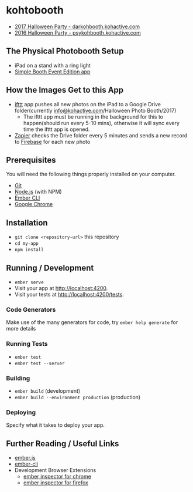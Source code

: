 # kohtobooth

* [2017 Halloween Party - darkohbooth.kohactive.com](http://darkohbooth.kohactive.com)
* [2016 Halloween Party - psykohbooth.kohactive.com](http://psykohbooth.kohactive.com)

## The Physical Photobooth Setup

* iPad on a stand with a ring light
* [Simple Booth Event Edition app](https://www.simplebooth.com/apps)

## How the Images Get to this App
* [ifttt](https://itunes.apple.com/us/app/ifttt/id660944635?mt=8) app pushes all new photos on the iPad to a Google Drive folder(currently info@kohactive.com/Halloween Photo Booth/2017)
  * The ifttt app must be running in the background for this to happen(should run every 5-10 mins), otherwise it will sync every time the ifttt app is opened.
* [Zapier](zapier.com) checks the Drive folder every 5 minutes and sends a new record to [Firebase](https://firebase.google.com) for each new photo

## Prerequisites

You will need the following things properly installed on your computer.

* [Git](https://git-scm.com/)
* [Node.js](https://nodejs.org/) (with NPM)
* [Ember CLI](https://ember-cli.com/)
* [Google Chrome](https://google.com/chrome/)

## Installation

* `git clone <repository-url>` this repository
* `cd my-app`
* `npm install`

## Running / Development

* `ember serve`
* Visit your app at [http://localhost:4200](http://localhost:4200).
* Visit your tests at [http://localhost:4200/tests](http://localhost:4200/tests).

### Code Generators

Make use of the many generators for code, try `ember help generate` for more details

### Running Tests

* `ember test`
* `ember test --server`

### Building

* `ember build` (development)
* `ember build --environment production` (production)

### Deploying

Specify what it takes to deploy your app.

## Further Reading / Useful Links

* [ember.js](https://emberjs.com/)
* [ember-cli](https://ember-cli.com/)
* Development Browser Extensions
  * [ember inspector for chrome](https://chrome.google.com/webstore/detail/ember-inspector/bmdblncegkenkacieihfhpjfppoconhi)
  * [ember inspector for firefox](https://addons.mozilla.org/en-US/firefox/addon/ember-inspector/)
